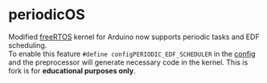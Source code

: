 # periodicOS
Modified [freeRTOS](https://github.com/pvodopija/periodicos/blob/master/FreeRTOS/src/FreeRTOSConfig.h) kernel for Arduino now supports periodic tasks and EDF scheduling. <br/>To enable this feature  ```#define configPERIODIC_EDF_SCHEDULER``` in the 
[config](FreeRTOS/src/FreeRTOSConfig.h) and the preprocessor will generate necessary code in the kernel. This is fork is for **educational purposes only**.
